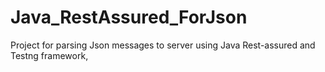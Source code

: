 # Java_RestAssured_ForJson
Project for parsing Json messages to server using Java Rest-assured and Testng framework,
